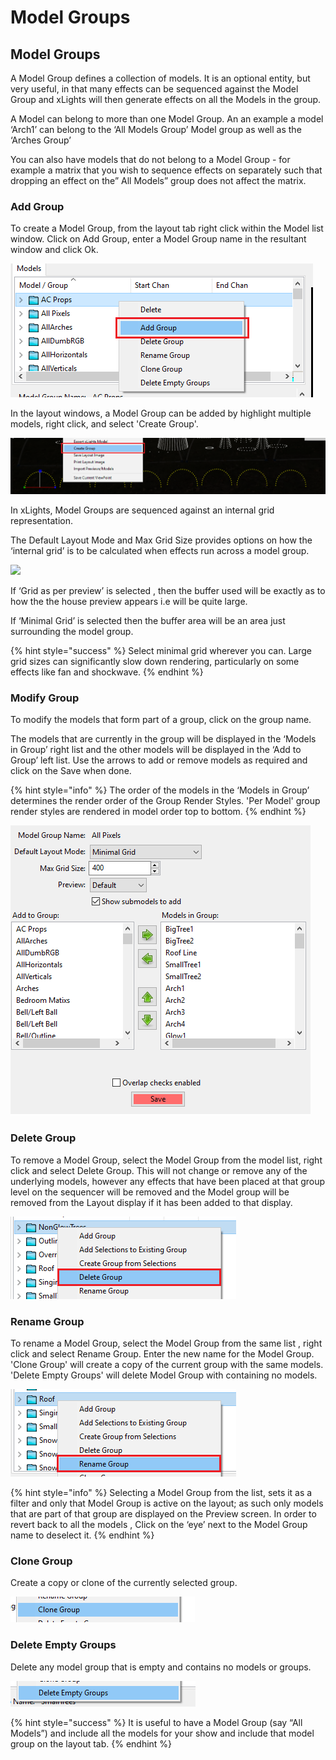 # Model Groups

## Model Groups

A Model Group defines a collection of models. It is an optional entity, but very useful, in that many effects can be sequenced against the Model Group and xLights will then generate effects on all the Models in the group.

A Model can belong to more than one Model Group. An an example a model ‘Arch1’ can belong to the ‘All Models Group’ Model group as well as the ‘Arches Group’

You can also have models that do not belong to a Model Group - for example a matrix that you wish to sequence effects on separately such that dropping an effect on the” All Models” group does not affect the matrix.

### Add Group

To create a Model Group, from the layout tab right click within the Model list window. Click on Add Group, enter a Model Group name in the resultant window and click Ok.

![](<../../.gitbook/assets/image (183).png>)

In the layout windows, a Model Group can be added by highlight multiple models, right click, and select 'Create Group'.

![](<../../.gitbook/assets/image (1031).png>)

In xLights, Model Groups are sequenced against an internal grid representation.

The Default Layout Mode and Max Grid Size provides options on how the ‘internal grid’ is to be calculated when effects run across a model group.

![](../../.gitbook/assets/2022-07-31\_00h51\_52.png)

If ‘Grid as per preview’ is selected , then the buffer used will be exactly as to how the the house preview appears i.e will be quite large.

If ‘Minimal Grid’ is selected then the buffer area will be an area just surrounding the model group.

{% hint style="success" %}
Select minimal grid wherever you can. Large grid sizes can significantly slow down rendering, particularly on some effects like fan and shockwave.
{% endhint %}

### Modify Group

To modify the models that form part of a group, click on the group name.

The models that are currently in the group will be displayed in the ‘Models in Group’ right list and the other models will be displayed in the ‘Add to Group’ left list. Use the arrows to add or remove models as required and click on the Save when done.

{% hint style="info" %}
The order of the models in the ‘Models in Group’ determines the render order of the Group Render Styles. 'Per Model' group render styles are rendered in model order top to bottom.
{% endhint %}

![](<../../.gitbook/assets/image (1056).png>)

### Delete Group

To remove a Model Group, select the Model Group from the model list, right click and select Delete Group. This will not change or remove any of the underlying models, however any effects that have been placed at that group level on the sequencer will be removed and the Model group will be removed from the Layout display if it has been added to that display.

![](<../../.gitbook/assets/image (350).png>)

### Rename Group

To rename a Model Group, select the Model Group from the same list , right click and select Rename Group. Enter the new name for the Model Group. 'Clone Group' will create a copy of the current group with the same models. 'Delete Empty Groups' will delete Model Group with containing no models.

![](<../../.gitbook/assets/image (1040).png>)

{% hint style="info" %}
Selecting a Model Group from the list, sets it as a filter and only that Model Group is active on the layout; as such only models that are part of that group are displayed on the Preview screen. In order to revert back to all the models , Click on the ‘eye’ next to the Model Group name to deselect it.
{% endhint %}

### Clone Group

Create a copy or clone of the currently selected group.

![](<../../.gitbook/assets/image (373).png>)

### Delete Empty Groups

Delete any model group that is empty and contains no models or groups.

![](<../../.gitbook/assets/image (287).png>)

{% hint style="success" %}
It is useful to have a Model Group (say “All Models”) and include all the models for your show and include that model group on the layout tab.
{% endhint %}
